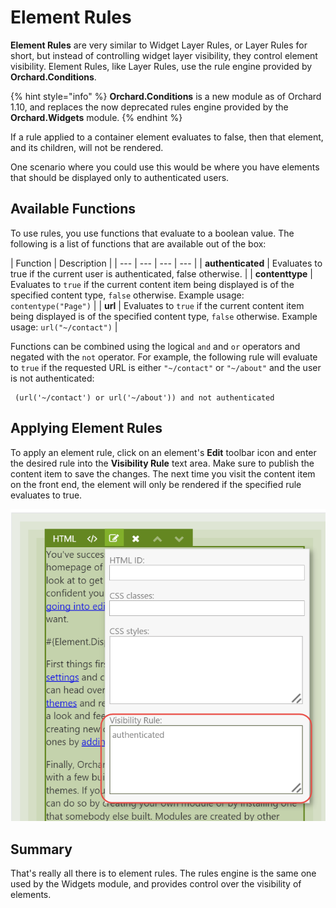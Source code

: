 # Element Rules

**Element Rules** are very similar to Widget Layer Rules, or Layer Rules for short, but instead of controlling widget layer visibility, they control element visibility. Element Rules, like Layer Rules, use the rule engine provided by **Orchard.Conditions**.
 

{% hint style="info" %}
**Orchard.Conditions** is a new module as of Orchard 1.10, and replaces the now deprecated rules engine provided by the **Orchard.Widgets** module.
{% endhint %}

If a rule applied to a container element evaluates to false, then that element, and its children, will not be rendered.

One scenario where you could use this would be where you have elements that should be displayed only to authenticated users. 

## Available Functions

To use rules, you use functions that evaluate to a boolean value. The following is a list of functions that are available out of the box:

| Function | Description |
| --- | --- | --- | --- |
| **authenticated** | Evaluates to true if the current user is authenticated, false otherwise. |
| **contenttype** | Evaluates to `true` if the current content item being displayed is of the specified content type, `false` otherwise. Example usage: `contentype("Page")` |
| **url** | Evaluates to `true` if the current content item being displayed is of the specified content type, `false` otherwise. Example usage: `url("~/contact")` |

Functions can be combined using the logical `and` and `or` operators and negated with the `not` operator. For example, the following rule will evaluate to `true` if the requested URL is either `"~/contact"` or `"~/about"` and the user is not authenticated:

```text
 (url('~/contact') or url('~/about')) and not authenticated
```

## Applying Element Rules

To apply an element rule, click on an element's **Edit** toolbar icon and enter the desired rule into the **Visibility Rule** text area. Make sure to publish the content item to save the changes. The next time you visit the content item on the front end, the element will only be rendered if the specified rule evaluates to true.

![The Element Rule editor.](.gitbook/assets/figure-8-1.png)

## Summary

That's really all there is to element rules. The rules engine is the same one used by the Widgets module, and provides control over the visibility of elements.

